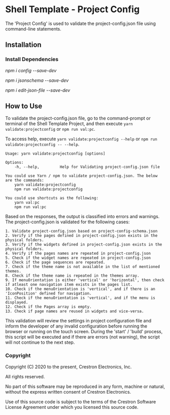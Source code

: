 # Shell Template - Project Config

The 'Project Config' is used to validate the project-config.json file using command-line statements.
 
## Installation

### Install Dependencies

*npm i config --save-dev*

*npm i jsonschema --save-dev*

*npm i edit-json-file --save-dev*


## How to Use
To validate the project-config.json file, go to the command-prompt or terminal of the Shell Template Project, and then execute `yarn validate:projectconfig` or  `npm run val:pc`. 

To access help, execute `yarn validate:projectconfig --help` or `npm run validate:projectconfig -- --help`.

```
Usage: yarn validate:projectconfig [options]

Options:
    -h, --help,         Help for Validating project-config.json file

You could use Yarn / npm to validate project-config.json. The below are the commands:
    yarn validate:projectconfig
    npm run validate:projectconfig

You could use shortcuts as the following:
    yarn val:pc
    npm run val:pc
```

Based on the responses, the output is classified into errors and warnings. The project-config.json is validated for the following cases:

    1. Validate project-config.json based on project-config-schema.json
    2. Verify if the pages defined in project-config.json exists in the physical folders.
    3. Verify if the widgets defined in project-config.json exists in the physical folders.
    4. Verify if the pages names are repeated in project-config.json
    5. Check if the widget names are repeated in project-config.json
    6. Check if the page sequences are repeated.
    7. Check if the theme name is not available in the list of mentioned themes.
    8. Check if the theme name is repeated in the themes array.
    9. If menuOrientation is either 'vertical' or 'horizontal', then check if atleast one navigation item exists in the pages list.
    10. Check if the menuOrientation is 'vertical', and if there is an 'IconPosition' defined for navigation.
    11. Check if the menuOrientation is 'vertical', and if the menu is displayed.
    12. Check if the Pages array is empty.
    13. Check if page names are reused in widgets and vice-versa.

This validation will review the settings in project configuration file and inform the developer of any invalid configuration before running the browser or running on the touch screen. During the 'start' / 'build' process, this script will be executed and if there are errors (not warning), the script will not continue to the next step.

### Copyright
Copyright (C) 2020 to the present, Crestron Electronics, Inc.

All rights reserved.

No part of this software may be reproduced in any form, machine
or natural, without the express written consent of Crestron Electronics.

Use of this source code is subject to the terms of the Crestron Software License Agreement 
under which you licensed this source code. 
